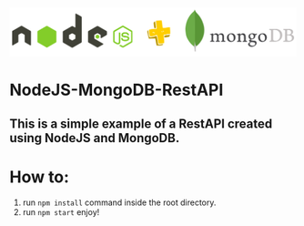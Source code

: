 ![nodejs](./header.png)

# NodeJS-MongoDB-RestAPI

## This is a simple example of a RestAPI created using NodeJS and MongoDB.




# How to:

1. run `npm install` command inside the root directory.
2. run `npm start`  enjoy!
